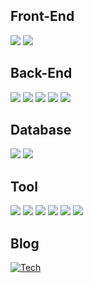 ## Front-End
<p>
 <img src="https://img.shields.io/badge/React-61DAFB?style=for-the-badge&logo=React&logoColor=white"/>
 <img src="https://img.shields.io/badge/javascript-F7DF1E?style=for-the-badge&logo=javascript&logoColor=black">
</p>

## Back-End
<p>
 <img src="https://img.shields.io/badge/java-007396?style=for-the-badge&logo=java&logoColor=white">
 <img src="https://img.shields.io/badge/spring-6DB33F?style=for-the-badge&logo=spring&logoColor=white"> 
 <img src="https://img.shields.io/badge/Spring Boot-6DB33F?style=for-the-badge&logo=Spring Boot&logoColor=white"> 
 <img src="https://img.shields.io/badge/JPA-F09D13?style=for-the-badge&logo=JPA&logoColor=white"/>
 <img src="https://img.shields.io/badge/Mybatis-231F20?style=for-the-badge&logo=Mybatis&logoColor=white"/>
</p>

## Database
<p>
 <img src="https://img.shields.io/badge/MySql-4479A1?style=for-the-badge&logo=MySQL&logoColor=white"/>
 <img src="https://img.shields.io/badge/Oracle-F80000?style=for-the-badge&logo=Oracle&logoColor=white"/>
</p>

## Tool
<p>
  <img src="https://img.shields.io/badge/Jenkins-A9225C?style=for-the-badge&logo=git&logoColor=white">
  <img src="https://img.shields.io/badge/MicrosoftAzure-A100FF?style=for-the-badge&logo=git&logoColor=white">
  <img src="https://img.shields.io/badge/AWS-181717?style=for-the-badge&logo=github&logoColor=white">
  <img src="https://img.shields.io/badge/Notion-000000?style=for-the-badge&logo=Notion&logoColor=white">
  <img src="https://img.shields.io/badge/github-F05032?style=for-the-badge&logo=git&logoColor=white">
  <img src="https://img.shields.io/badge/gitlab-F05032?style=for-the-badge&logo=git&logoColor=white">
</p>

## Blog
[![Tech](https://img.shields.io/badge/Tech_Blog-4FC08D?style=for-the-badge&logoColor=white)](https://unlimitedcoding.tistory.com)
